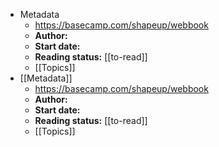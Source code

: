 - Metadata
    - https://basecamp.com/shapeup/webbook
    - **Author:**
    - **Start date:** 
    - **Reading status:** [[to-read]]
    - [[Topics]]
- [[Metadata]]
    - https://basecamp.com/shapeup/webbook
    - **Author:**
    - **Start date:** 
    - **Reading status:** [[to-read]]
    - [[Topics]]
